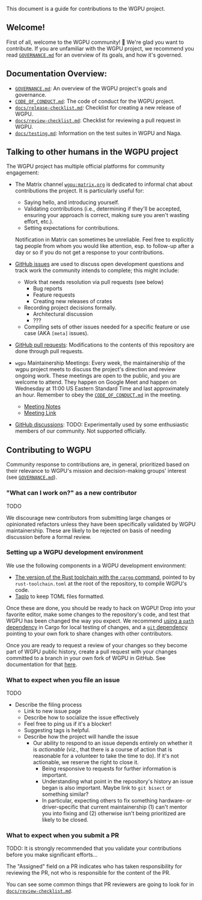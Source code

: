 This document is a guide for contributions to the WGPU project.

## Welcome!

First of all, welcome to the WGPU community! 👋 We're glad you want to
contribute. If you are unfamiliar with the WGPU project, we recommend you read
[`GOVERNANCE.md`] for an overview of its goals, and how it's governed.

## Documentation Overview:

- [`GOVERNANCE.md`]: An overview of the WGPU project's goals and governance.
- [`CODE_OF_CONDUCT.md`]: The code of conduct for the WGPU project.
- [`docs/release-checklist.md`]: Checklist for creating a new release of WGPU.
- [`docs/review-checklist.md`]: Checklist for reviewing a pull request in WGPU.
- [`docs/testing.md`]: Information on the test suites in WGPU and Naga.

[`GOVERNANCE.md`]: ./GOVERNANCE.md
[`CODE_OF_CONDUCT.md`]: ./CODE_OF_CONDUCT.md
[`docs/release-checklist.md`]: ./docs/release-checklist.md
[`docs/review-checklist.md`]: ./docs/review-checklist.md
[`docs/testing.md`]: ./docs/testing.md

## Talking to other humans in the WGPU project

The WGPU project has multiple official platforms for community engagement:

- The Matrix channel [`wgpu:matrix.org`](https://matrix.to/#/#wgpu:matrix.org)
  is dedicated to informal chat about contributions the project. It is
  particularly useful for:

  - Saying hello, and introducing yourself.
  - Validating contributions (i.e., determining if they'll be accepted,
    ensuring your approach is correct, making sure you aren't wasting effort,
    etc.).
  - Setting expectations for contributions.

  Notification in Matrix can sometimes be unreliable. Feel free to explicitly
  tag people from whom you would like attention, esp. to follow-up after a day
  or so if you do not get a response to your contributions.

- [GitHub issues] are used to discuss open development questions and track work
  the community intends to complete; this might include:

  - Work that needs resolution via pull requests (see below)
    - Bug reports
    - Feature requests
    - Creating new releases of crates
  - Recording project decisions formally.
    - Architectural discussion
    - ???
  - Compiling sets of other issues needed for a specific feature or use case
    (AKA `[meta]` issues).

- [GitHub pull requests]: Modifications to the contents of this repository are
  done through pull requests.
- `wgpu` Maintainership Meetings: Every week, the maintainership of the wgpu
  project meets to discuss the project's direction and review ongoing work.
  These meetings are open to the public, and you are welcome to attend. They
  happen on Google Meet and happen on Wednesday at 11:00 US Eastern Standard
  Time and last approximately an hour. Remember to obey the
  [`CODE_OF_CONDUCT.md`] in the meeting.

  - [Meeting Notes]
  - [Meeting Link]
- [GitHub discussions]: TODO: Experimentally used by some enthusiastic members
  of our community. Not supported officially.
  

[GitHub discussions]: https://github.com/gfx-rs/wgpu/discussions
[GitHub issues]: https://github.com/gfx-rs/wgpu/issues
[GitHub pull requests]: https://github.com/gfx-rs/wgpu/pulls
[Meeting Notes]: https://docs.google.com/document/d/1Z3qjy3m7eAYaTsh2n-iKxLV4Hjc6wZxgukzdQOgVH1c/edit?usp=sharing
[Meeting Link]: https://meet.google.com/ubo-ztcw-gwf
[`CODE_OF_CONDUCT.md`]: ./CODE_OF_CONDUCT.md

## Contributing to WGPU

Community response to contributions are, in general, prioritized based on their
relevance to WGPU's mission and decision-making groups' interest (see
[`GOVERNANCE.md`]).

### "What can I work on?" as a new contributor

TODO

We discourage new contributors from submitting large changes or opinionated
refactors unless they have been specifically validated by WGPU maintainership.
These are likely to be rejected on basis of needing discussion before a formal
review.

### Setting up a WGPU development environment

We use the following components in a WGPU development environment:

- [The version of the Rust toolchain with the `cargo` command][install-rust],
  pointed to by `rust-toolchain.toml` at the root of the repository, to compile
  WGPU's code.
- [Taplo](https://taplo.tamasfe.dev/) to keep TOML files formatted.

Once these are done, you should be ready to hack on WGPU! Drop into your
favorite editor, make some changes to the repository's code, and test that WGPU
has been changed the way you expect. We recommend
[using a `path` dependency][path-deps] in Cargo for local testing of changes,
and a [`git` dependency][git-deps] pointing to your own fork to share changes
with other contributors.

Once you are ready to request a review of your changes so they become part of
WGPU public history, create a pull request with your changes committed to a
branch in your own fork of WGPU in GitHub. See documentation for that
[here](https://docs.github.com/en/pull-requests/collaborating-with-pull-requests/proposing-changes-to-your-work-with-pull-requests/creating-a-pull-request-from-a-fork).

[install-rust]: https://www.rust-lang.org/tools/install
[path-deps]: https://doc.rust-lang.org/cargo/reference/specifying-dependencies.html#specifying-path-dependencies
[git-deps]: https://doc.rust-lang.org/cargo/reference/specifying-dependencies.html#specifying-dependencies-from-git-repositories

### What to expect when you file an issue

TODO

- Describe the filing process
  - Link to new issue page
  - Describe how to socialize the issue effectively
  - Feel free to ping us if it's a blocker!
  - Suggesting tags is helpful.
  - Describe how the project will handle the issue
    - Our ability to respond to an issue depends entirely on whether it is
      _actionable_ (viz., that there is a course of action that is reasonable
      for a volunteer to take the time to do). If it's not actionable, we
      reserve the right to close it.
      - Being responsive to requests for further information is important.
      - Understanding what point in the repository's history an issue began is
        also important. Maybe link to `git bisect` or something similar?
      - In particular, expecting others to fix something hardware- or
        driver-specific that current maintainership (1) can't mentor you
        into fixing and (2) otherwise isn't being prioritized are likely to
        be closed.

### What to expect when you submit a PR

TODO: It is strongly recommended that you validate your contributions before
you make significant efforts…

The "Assigned" field on a PR indicates who has taken responsibility
for reviewing the PR, not who is responsible for the content of the
PR.

You can see some common things that PR reviewers are going to look for in
[`docs/review-checklist.md`].
